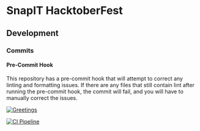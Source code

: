 # SnapIT HacktoberFest

## Development

### Commits

#### Pre-Commit Hook

This repository has a pre-commit hook that will attempt to correct any linting and formatting
issues. If there are any files that still contain lint after running the pre-commit hook, the commit
will fail, and you will have to manually correct the issues.

[![Greetings](https://github.com/aaronshivers/snapit-hacktoberfest/actions/workflows/greetings.yml/badge.svg)](https://github.com/aaronshivers/snapit-hacktoberfest/actions/workflows/greetings.yml)

[![CI Pipeline](https://github.com/aaronshivers/snapit-hacktoberfest/actions/workflows/ci-pipeline.yml/badge.svg?branch=andy-ci-pipeline-integration)](https://github.com/aaronshivers/snapit-hacktoberfest/actions/workflows/ci-pipeline.yml)
